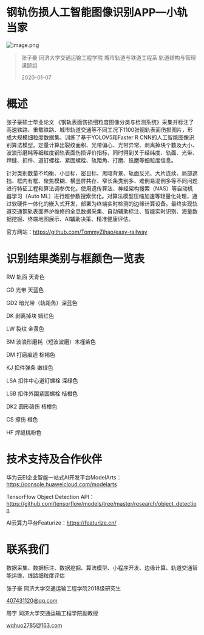 # 钢轨伤损人工智能图像识别APP—小轨当家

![image.png](https://upload-images.jianshu.io/upload_images/13714448-a721faa1487062f4.png?imageMogr2/auto-orient/strip%7CimageView2/2/w/1240)

> 张子豪 同济大学交通运输工程学院 城市轨道与铁道工程系 轨道结构与管理课题组
>
> 2020-01-07

# 概述

张子豪硕士毕业论文 《钢轨表面伤损细粒度图像分类与检测系统》采集并标注了高速铁路、重载铁路、城市轨道交通等不同工况下1100张钢轨表面伤损图片，形成大规模细粒度数据集。训练了基于YOLOV5和Faster R CNN的人工智能图像识别算法模型。定量计算出裂纹面积、光带偏心、光带异常、剥离掉块个数及大小、波浪形磨耗等细粒度钢轨表面伤损评价指标，同时得到关于经纬度、轨面、光带、焊缝、扣件、道钉螺栓、紧固螺栓、轨距角、打磨、铣磨等细粒度信息。

针对类别数量不均衡、小目标、密目标、黑暗背景、轨面反光、大片连续、局部遮挡、框内有框、聚焦模糊、横竖屏共存、窄长条类别多、难例易混例多等不同问题进行特征工程和算法调参优化。使用遗传算法、神经架构搜索（NAS）等自动机器学习（Auto ML）进行超参数搜索优化。对算法模型压缩加速等轻量化处理，通过软硬件一体化的嵌入式开发，部署为终端实时检测的边缘计算设备。最终实现轨道交通钢轨表面养护维修的全息数据采集、自动辅助标注、智能实时识别、海量数据挖掘、终端地图展示、AI辅助决策、精准健康评估。

官方网站：https://github.com/TommyZihao/easy-railway

# 识别结果类别与框颜色一览表

RW 轨面 天青色

GD 光带 天蓝色

GD2 暗光带（轨距角）深蓝色

DK 剥离掉块 嫣红色

LW 裂纹 金黄色

BM 波浪形磨耗（短波波磨）木槿紫色

DM 打磨痕迹 棕褐色

KJ 扣件弹条 嫩绿色

LSA 扣件中心道钉螺栓 深绿色

LSB 扣件外围紧固螺栓 桔橙色

DK2 圆形硌伤 桔橙色

CS 擦伤 橙色

HF 焊缝桃粉色

# 技术支持及合作伙伴

华为云EI企业智能一站式AI开发平台ModelArts：https://console.huaweicloud.com/modelarts

TensorFlow Object Detection API：https://github.com/tensorflow/models/tree/master/research/object_detection

AI云算力平台Featurize：https://featurize.cn/

# 联系我们

数据采集、数据标注、数据挖掘、算法模型、小程序开发、边缘计算、轨道交通智能运维、线路细粒度评估

张子豪 同济大学交通运输工程学院2018级研究生

407431120@qq.com

周宇 同济大学交通运输工程学院副教授

wqhuo2785@163.com

